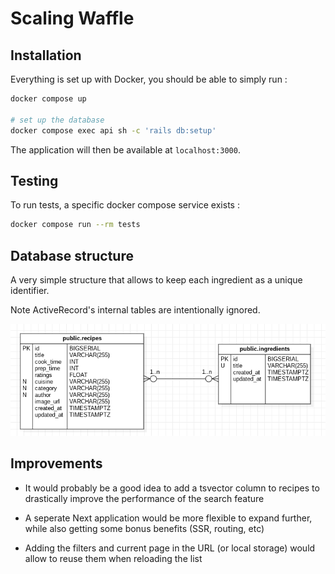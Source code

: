 # Scaling Waffle

## Installation

Everything is set up with Docker, you should be able to simply run :

```sh
docker compose up

# set up the database
docker compose exec api sh -c 'rails db:setup'
```

The application will then be available at `localhost:3000`.

## Testing

To run tests, a specific docker compose service exists :

```sh
docker compose run --rm tests
```

## Database structure

A very simple structure that allows to keep each ingredient as a unique identifier.

Note ActiveRecord's internal tables are intentionally ignored.

![Database Structure](./concept/uml.png)

## Improvements

- It would probably be a good idea to add a tsvector column to recipes
  to drastically improve the performance of the search feature

- A seperate Next application would be more flexible to expand further, while
  also getting some bonus benefits (SSR, routing, etc)

- Adding the filters and current page in the URL (or local storage) would allow
  to reuse them when reloading the list
